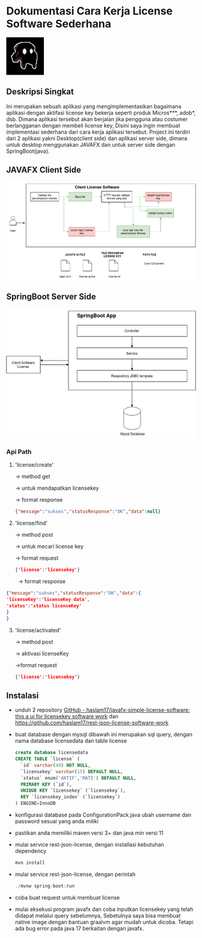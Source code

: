 # Dokumentasi Cara Kerja License Software Sederhana

<img title="" src="./MarkdownImage/AntMask.jpeg" width="100" height="100" alt="image" data-align="center">

## Deskripsi Singkat

Ini merupakan sebuah aplikasi yang mengimplementasikan bagaimana aplikasi dengan aktifasi license key bekerja
seperti produk Micros***, adob*, dsb. Dimana aplikasi tersebut akan berjalan jika pengguna atau costumer berlangganan
dengan membeli license key, Disini saya ingin membuat implementasi sederhana dari cara kerja aplikasi tersebut.
Project ini terdiri dari 2 aplikasi yakni Desktop(client side) dan aplikasi server side, dimana untuk desktop menggunakan JAVAFX
dan untuk server side dengan SpringBoot(java).

## JAVAFX Client Side

![Diagram](./MarkdownImage/UntitledDiagram.png "Title")

## SpringBoot Server Side

![alt text](./MarkdownImage/diagrams.png "Title")

### Api Path

1. 'license/create' 
   
   -> method get 
   
   -> untuk mendapatkan licensekey
   
   -> format response
   
   ```json
   {"message":"sukses","statusResponse":"OK","data":null}
   ```

2. 'license/find'
   
   -> method post
   
   -> untuk mecari license key
   
   -> format request
   
   ```json
   {'license':'licensekey'}
   ```

        -> format response 

```json
{"message":"sukses","statusResponse":"OK","data":{
'licenseKey':'licenseKey data',
'status':'status licenseKey'    
}
}
```

3. 'license/activated'
   
   -> method post
   
   -> aktivasi licenseKey
   
   ->format request
   
   ```json
   {'license':'licensekey'}
   ```

## Instalasi

- unduh 2 repository [GitHub - haslam17/javafx-simple-license-software: this a ui for licensekey software work](https://github.com/haslam17/javafx-simple-license-software) dan https://github.com/haslam17/rest-json-license-software-work 

- buat database dengan mysql dibawah ini merupakan sql query, dengan nama database licensedata dan table license
  
  ```sql
  create database licensedata
  CREATE TABLE `license` (
    `id` varchar(40) NOT NULL,
    `licensekey` varchar(15) DEFAULT NULL,
    `status` enum('AKTIF','MATI') DEFAULT NULL,
    PRIMARY KEY (`id`),
    UNIQUE KEY `licensekey` (`licensekey`),
    KEY `licensekey_index` (`licensekey`)
  ) ENGINE=InnoDB 
  ```

- konfigurasi database pada ConfigurationPack.java ubah username dan password sesuai yang anda miliki

- pastikan anda memiliki maven versi 3+ dan java min versi 11

- mulai service rest-json-license, dengan installasi kebutuhan dependency
  
  ```java
  mvn install
  ```

- mulai service rest-json-license, dengan perintah
  
  ```java
  ./mvnw spring-boot:run
  ```

- coba buat request untuk membuat license 

- mulai eksekusi program javafx dan coba inputkan licensekey yang telah didapat melalui query sebelumnya, Sebetulnya saya bisa membuat native image dengan bantuan graalvm agar mudah untuk dicoba. Tetapi ada bug error pada java 17 berkaitan dengan javafx. 
